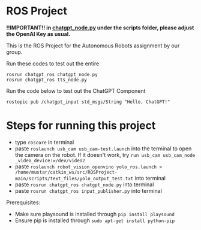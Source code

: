 # ROS Project
**!!IMPORTANT!!
 in [chatgpt_node.py](https://github.com/Faris-Faiz/ROSProject/blob/main/scripts/chatgpt_node.py "chatgpt_node.py") under the scripts folder, please adjust the OpenAI Key as usual.**

This is the ROS Project for the Autonomous Robots assignment by our group.

Run these codes to test out the entire

    rosrun chatgpt_ros chatgpt_node.py
    rosrun chatgpt_ros tts_node.py

Run the code below to test out the ChatGPT Component

    rostopic pub /chatgpt_input std_msgs/String "Hello, ChatGPT!"
# Steps for running this project

 - type `roscore` in terminal
 - paste `roslaunch usb_cam usb_cam-test.launch` into the terminal to open the camera on the robot. If it doesn't work, try `run usb_cam usb_cam_node _video_device:=/dev/video2`
 - paste `roslaunch robot_vision_openvino yolo_ros.launch > /home/mustar/catkin_ws/src/ROSProject-main/scripts/text_files/yolo_output_test.txt` into terminal
 - paste `rosrun chatgpt_ros chatgpt_node.py` into terminal
 - paste `rosrun chatgpt_ros input_publisher.py` into terminal
 
 Prerequisites:
 
 - Make sure playsound is installed through `pip install playsound`
 - Ensure pip is installed through `sudo apt-get install python-pip`
